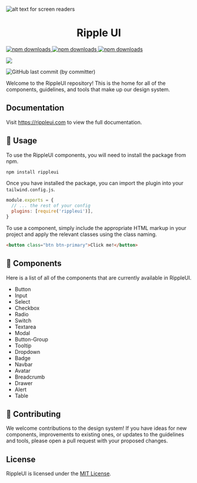 

![alt text for screen readers](https://raw.githubusercontent.com/Siumauricio/rippleui/refactor/readme/docs/public/logo.png "Text to show on mouseover")

<h1 align="center">Ripple UI</h1>

<a href="https://www.npmjs.com/package/rippleui">
    <img src="https://img.shields.io/npm/dm/rippleui.svg?style=flat-round" alt="npm downloads">
  </a>
<a href="https://www.npmjs.com/package/rippleui">
    <img src="https://img.shields.io/npm/v/rippleui?color=green" alt="npm downloads">
  </a>
  <a href="https://www.npmjs.com/package/rippleui">
    <img src="https://img.shields.io/npm/l/rippleui" alt="npm downloads">
  </a>

  <a href="https://www.npmjs.com/package/rippleui"><img src="https://badgen.net/github/stars/siumauricio/rippleui?color=green" ></a>


  ![GitHub last commit (by committer)](https://img.shields.io/github/last-commit/siumauricio/rippleui)

Welcome to the RippleUI repository! This is the home for all of the components, guidelines, and tools that make up our design system.

## Documentation

Visit https://rippleui.com to view the full documentation.


## 🚀 Usage

To use the RippleUI components, you will need to install the package from npm.

```bash
npm install rippleui
```

Once you have installed the package, you can import the plugin into your `tailwind.config.js`.

```js
module.exports = {
  // ... the rest of your config
  plugins: [require('rippleui')],
}
```

To use a component, simply include the appropriate HTML markup in your project and apply the relevant classes using the class naming.

```html
<button class="btn btn-primary">Click me!</button>
```

## 🎨 Components

Here is a list of all of the components that are currently available in RippleUI.

- Button
- Input
- Select
- Checkbox
- Radio
- Switch
- Textarea
- Modal
- Button-Group
- Tooltip
- Dropdown
- Badge
- Navbar
- Avatar
- Breadcrumb
- Drawer
- Alert
- Table

## 🤝 Contributing

We welcome contributions to the design system! If you have ideas for new components, improvements to existing ones, or updates to the guidelines and tools, please open a pull request with your proposed changes.

## License

RippleUI is licensed under the [MIT License](LICENSE).
